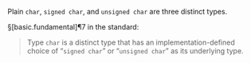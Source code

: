 Plain `char`, `signed char`, and `unsigned char` are three distinct types.

§[basic.fundamental]¶7 in the standard:

> Type `char` is a distinct type that has an implementation-defined choice of “`signed char`” or “`unsigned char`” as its underlying type.